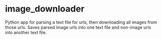 image_downloader
========================

Python app for parsing a text file for urls, then downloading all images from those urls.
Saves parsed image urls into one text file and non-image urls into another text file.
